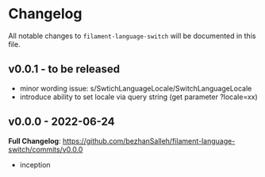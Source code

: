 # Changelog

All notable changes to `filament-language-switch` will be documented in this file.

## v0.0.1 - to be released

- minor wording issue: s/SwtichLanguageLocale/SwitchLanguageLocale
- introduce ability to set locale via query string (get parameter ?locale=xx)

## v0.0.0 - 2022-06-24

**Full Changelog**: https://github.com/bezhanSalleh/filament-language-switch/commits/v0.0.0

- inception
